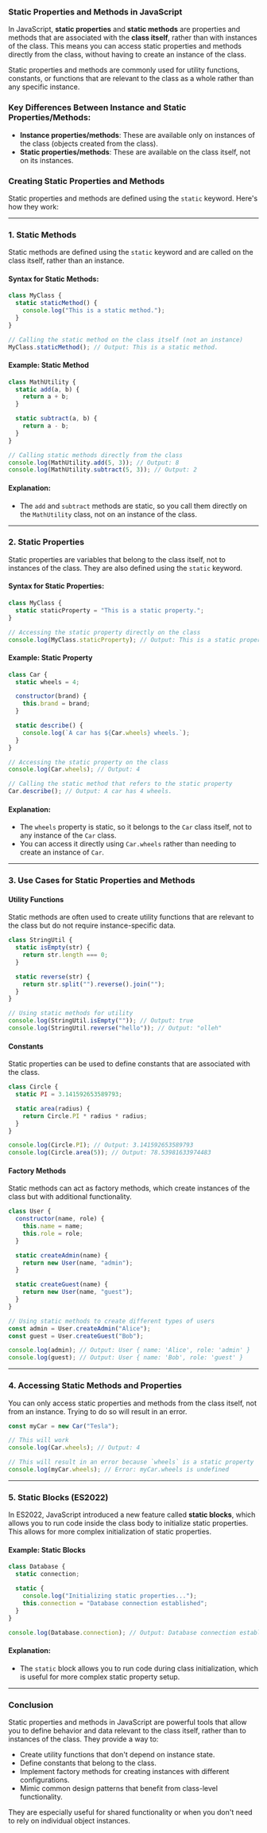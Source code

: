 ### **Static Properties and Methods in JavaScript**

In JavaScript, **static properties** and **static methods** are properties and methods that are associated with the **class itself**, rather than with instances of the class. This means you can access static properties and methods directly from the class, without having to create an instance of the class.

Static properties and methods are commonly used for utility functions, constants, or functions that are relevant to the class as a whole rather than any specific instance.

### **Key Differences Between Instance and Static Properties/Methods**:
- **Instance properties/methods**: These are available only on instances of the class (objects created from the class).
- **Static properties/methods**: These are available on the class itself, not on its instances.

### **Creating Static Properties and Methods**

Static properties and methods are defined using the `static` keyword. Here's how they work:

---

### **1. Static Methods**

Static methods are defined using the `static` keyword and are called on the class itself, rather than an instance.

#### **Syntax for Static Methods**:

```javascript
class MyClass {
  static staticMethod() {
    console.log("This is a static method.");
  }
}

// Calling the static method on the class itself (not an instance)
MyClass.staticMethod(); // Output: This is a static method.
```

#### **Example: Static Method**

```javascript
class MathUtility {
  static add(a, b) {
    return a + b;
  }

  static subtract(a, b) {
    return a - b;
  }
}

// Calling static methods directly from the class
console.log(MathUtility.add(5, 3)); // Output: 8
console.log(MathUtility.subtract(5, 3)); // Output: 2
```

#### **Explanation**:
- The `add` and `subtract` methods are static, so you call them directly on the `MathUtility` class, not on an instance of the class.

---

### **2. Static Properties**

Static properties are variables that belong to the class itself, not to instances of the class. They are also defined using the `static` keyword.

#### **Syntax for Static Properties**:

```javascript
class MyClass {
  static staticProperty = "This is a static property.";
}

// Accessing the static property directly on the class
console.log(MyClass.staticProperty); // Output: This is a static property.
```

#### **Example: Static Property**

```javascript
class Car {
  static wheels = 4;

  constructor(brand) {
    this.brand = brand;
  }

  static describe() {
    console.log(`A car has ${Car.wheels} wheels.`);
  }
}

// Accessing the static property on the class
console.log(Car.wheels); // Output: 4

// Calling the static method that refers to the static property
Car.describe(); // Output: A car has 4 wheels.
```

#### **Explanation**:
- The `wheels` property is static, so it belongs to the `Car` class itself, not to any instance of the `Car` class.
- You can access it directly using `Car.wheels` rather than needing to create an instance of `Car`.

---

### **3. Use Cases for Static Properties and Methods**

#### **Utility Functions**
Static methods are often used to create utility functions that are relevant to the class but do not require instance-specific data.

```javascript
class StringUtil {
  static isEmpty(str) {
    return str.length === 0;
  }

  static reverse(str) {
    return str.split("").reverse().join("");
  }
}

// Using static methods for utility
console.log(StringUtil.isEmpty("")); // Output: true
console.log(StringUtil.reverse("hello")); // Output: "olleh"
```

#### **Constants**
Static properties can be used to define constants that are associated with the class.

```javascript
class Circle {
  static PI = 3.141592653589793;

  static area(radius) {
    return Circle.PI * radius * radius;
  }
}

console.log(Circle.PI); // Output: 3.141592653589793
console.log(Circle.area(5)); // Output: 78.53981633974483
```

#### **Factory Methods**
Static methods can act as factory methods, which create instances of the class but with additional functionality.

```javascript
class User {
  constructor(name, role) {
    this.name = name;
    this.role = role;
  }

  static createAdmin(name) {
    return new User(name, "admin");
  }

  static createGuest(name) {
    return new User(name, "guest");
  }
}

// Using static methods to create different types of users
const admin = User.createAdmin("Alice");
const guest = User.createGuest("Bob");

console.log(admin); // Output: User { name: 'Alice', role: 'admin' }
console.log(guest); // Output: User { name: 'Bob', role: 'guest' }
```

---

### **4. Accessing Static Methods and Properties**

You can only access static properties and methods from the class itself, not from an instance. Trying to do so will result in an error.

```javascript
const myCar = new Car("Tesla");

// This will work
console.log(Car.wheels); // Output: 4

// This will result in an error because `wheels` is a static property
console.log(myCar.wheels); // Error: myCar.wheels is undefined
```

---

### **5. Static Blocks (ES2022)**

In ES2022, JavaScript introduced a new feature called **static blocks**, which allows you to run code inside the class body to initialize static properties. This allows for more complex initialization of static properties.

#### **Example: Static Blocks**

```javascript
class Database {
  static connection;

  static {
    console.log("Initializing static properties...");
    this.connection = "Database connection established";
  }
}

console.log(Database.connection); // Output: Database connection established
```

#### **Explanation**:
- The `static` block allows you to run code during class initialization, which is useful for more complex static property setup.

---

### **Conclusion**

Static properties and methods in JavaScript are powerful tools that allow you to define behavior and data relevant to the class itself, rather than to instances of the class. They provide a way to:

- Create utility functions that don't depend on instance state.
- Define constants that belong to the class.
- Implement factory methods for creating instances with different configurations.
- Mimic common design patterns that benefit from class-level functionality.

They are especially useful for shared functionality or when you don't need to rely on individual object instances.
